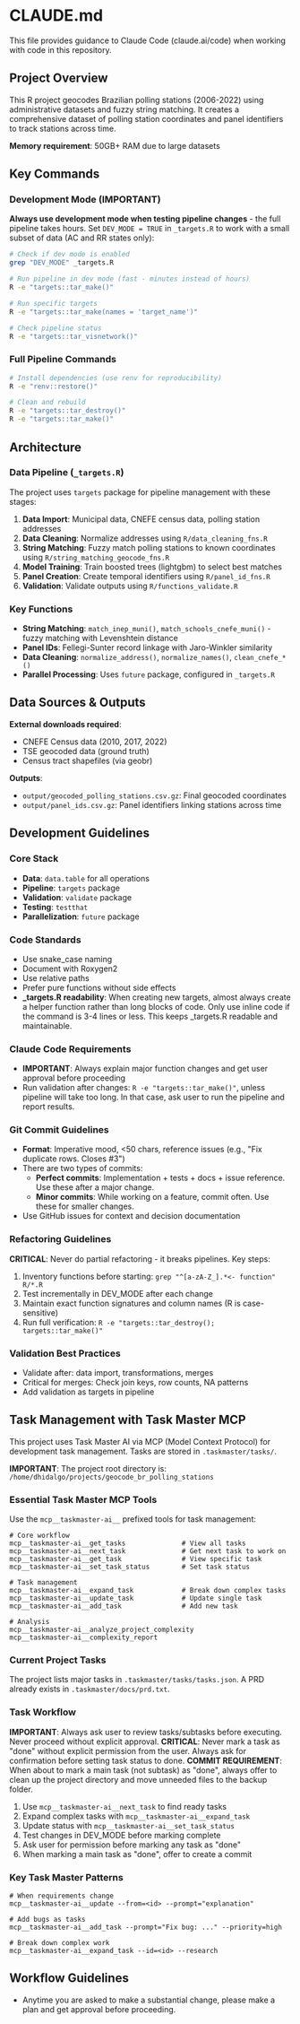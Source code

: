 # CLAUDE.md

This file provides guidance to Claude Code (claude.ai/code) when working with code in this repository.

## Project Overview

This R project geocodes Brazilian polling stations (2006-2022) using administrative datasets and fuzzy string matching. It creates a comprehensive dataset of polling station coordinates and panel identifiers to track stations across time.

**Memory requirement**: 50GB+ RAM due to large datasets

## Key Commands

### Development Mode (IMPORTANT)
**Always use development mode when testing pipeline changes** - the full pipeline takes hours. Set `DEV_MODE = TRUE` in `_targets.R` to work with a small subset of data (AC and RR states only):

```bash
# Check if dev mode is enabled
grep "DEV_MODE" _targets.R

# Run pipeline in dev mode (fast - minutes instead of hours)
R -e "targets::tar_make()"

# Run specific targets
R -e "targets::tar_make(names = 'target_name')"

# Check pipeline status
R -e "targets::tar_visnetwork()"
```

### Full Pipeline Commands
```bash
# Install dependencies (use renv for reproducibility)
R -e "renv::restore()"

# Clean and rebuild
R -e "targets::tar_destroy()"
R -e "targets::tar_make()"
```

## Architecture

### Data Pipeline (`_targets.R`)
The project uses `targets` package for pipeline management with these stages:
1. **Data Import**: Municipal data, CNEFE census data, polling station addresses
2. **Data Cleaning**: Normalize addresses using `R/data_cleaning_fns.R`
3. **String Matching**: Fuzzy match polling stations to known coordinates using `R/string_matching_geocode_fns.R`
4. **Model Training**: Train boosted trees (lightgbm) to select best matches
5. **Panel Creation**: Create temporal identifiers using `R/panel_id_fns.R`
6. **Validation**: Validate outputs using `R/functions_validate.R`

### Key Functions
- **String Matching**: `match_inep_muni()`, `match_schools_cnefe_muni()` - fuzzy matching with Levenshtein distance
- **Panel IDs**: Fellegi-Sunter record linkage with Jaro-Winkler similarity
- **Data Cleaning**: `normalize_address()`, `normalize_names()`, `clean_cnefe_*()`
- **Parallel Processing**: Uses `future` package, configured in `_targets.R`

## Data Sources & Outputs

**External downloads required**:
- CNEFE Census data (2010, 2017, 2022)
- TSE geocoded data (ground truth)
- Census tract shapefiles (via geobr)

**Outputs**:
- `output/geocoded_polling_stations.csv.gz`: Final geocoded coordinates
- `output/panel_ids.csv.gz`: Panel identifiers linking stations across time

## Development Guidelines

### Core Stack
- **Data**: `data.table` for all operations
- **Pipeline**: `targets` package
- **Validation**: `validate` package
- **Testing**: `testthat`
- **Parallelization**: `future` package

### Code Standards
- Use snake_case naming
- Document with Roxygen2
- Use relative paths 
- Prefer pure functions without side effects
- **_targets.R readability**: When creating new targets, almost always create a helper function rather than long blocks of code. Only use inline code if the command is 3-4 lines or less. This keeps _targets.R readable and maintainable.

### Claude Code Requirements
- **IMPORTANT**: Always explain major function changes and get user approval before proceeding
- Run validation after changes: `R -e "targets::tar_make()"`, unless pipeline will take too long. In that case, ask user to run the pipeline and report results. 

### Git Commit Guidelines
- **Format**: Imperative mood, <50 chars, reference issues (e.g., "Fix duplicate rows. Closes #3")
- There are two types of commits:
  - **Perfect commits**: Implementation + tests + docs + issue reference. Use these after a major change. 
  - **Minor commits**: While working on a feature, commit often. Use these for smaller changes.
- Use GitHub issues for context and decision documentation

### Refactoring Guidelines
**CRITICAL**: Never do partial refactoring - it breaks pipelines. Key steps:
1. Inventory functions before starting: `grep "^[a-zA-Z_].*<- function" R/*.R`
2. Test incrementally in DEV_MODE after each change
3. Maintain exact function signatures and column names (R is case-sensitive)
4. Run full verification: `R -e "targets::tar_destroy(); targets::tar_make()"`

### Validation Best Practices
- Validate after: data import, transformations, merges
- Critical for merges: Check join keys, row counts, NA patterns
- Add validation as targets in pipeline

## Task Management with Task Master MCP

This project uses Task Master AI via MCP (Model Context Protocol) for development task management. Tasks are stored in `.taskmaster/tasks/`.

**IMPORTANT**: The project root directory is: `/home/dhidalgo/projects/geocode_br_polling_stations`

### Essential Task Master MCP Tools

Use the `mcp__taskmaster-ai__` prefixed tools for task management:

```
# Core workflow
mcp__taskmaster-ai__get_tasks              # View all tasks
mcp__taskmaster-ai__next_task              # Get next task to work on
mcp__taskmaster-ai__get_task               # View specific task
mcp__taskmaster-ai__set_task_status        # Set task status

# Task management
mcp__taskmaster-ai__expand_task            # Break down complex tasks
mcp__taskmaster-ai__update_task            # Update single task
mcp__taskmaster-ai__add_task               # Add new task

# Analysis
mcp__taskmaster-ai__analyze_project_complexity
mcp__taskmaster-ai__complexity_report
```

### Current Project Tasks
The project lists major tasks in `.taskmaster/tasks/tasks.json`. A PRD already exists in `.taskmaster/docs/prd.txt`.

### Task Workflow
**IMPORTANT**: Always ask user to review tasks/subtasks before executing. Never proceed without explicit approval.
**CRITICAL**: Never mark a task as "done" without explicit permission from the user. Always ask for confirmation before setting task status to done.
**COMMIT REQUIREMENT**: When about to mark a main task (not subtask) as "done", always offer to clean up the project directory and move unneeded files to the backup folder. 

1. Use `mcp__taskmaster-ai__next_task` to find ready tasks
2. Expand complex tasks with `mcp__taskmaster-ai__expand_task`
3. Update status with `mcp__taskmaster-ai__set_task_status`
4. Test changes in DEV_MODE before marking complete
5. Ask user for permission before marking any task as "done"
6. When marking a main task as "done", offer to create a commit

### Key Task Master Patterns
```
# When requirements change
mcp__taskmaster-ai__update --from=<id> --prompt="explanation"

# Add bugs as tasks
mcp__taskmaster-ai__add_task --prompt="Fix bug: ..." --priority=high

# Break down complex work
mcp__taskmaster-ai__expand_task --id=<id> --research
```


## Workflow Guidelines
- Anytime you are asked to make a substantial change, please make a plan and get approval before proceeding.